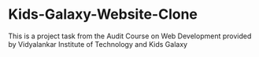 # Kids-Galaxy-Website-Clone
This is a project task from the Audit Course on Web Development provided by Vidyalankar Institute of Technology and Kids Galaxy
